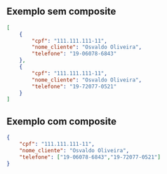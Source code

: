 ## Exemplo sem composite
```json
[
    {
        "cpf": "111.111.111-11",
        "nome_cliente": "Osvaldo Oliveira",
        "telefone": "19-06078-6843"
    },
    {
        "cpf": "111.111.111-11",
        "nome_cliente": "Osvaldo Oliveira",
        "telefone": "19-72077-0521"
    }
]
```
## Exemplo com composite
```json
{
    "cpf": "111.111.111-11",
    "nome_cliente": "Osvaldo Oliveira",
    "telefone": ["19-06078-6843","19-72077-0521"]
}
```